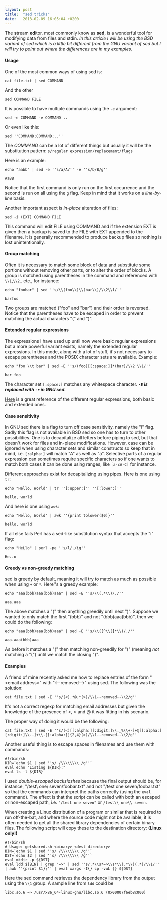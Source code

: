 ```yaml
---
layout: post
title:  "sed tricks"
date:   2013-02-09 16:05:04 +0200
---
```


The <strong>s</strong>tream <strong>ed</strong>itor, most commonly know as <b>sed</b>, is a wonderful tool for modifying data from files and stdin. <em>In this article I will be using the BSD variant of sed which is a little bit different from the GNU variant of sed but I will try to point out where the differences are in my examples.</em> 

<h4>Usage</h4>

One of the most common ways of using sed is:

```shell
cat file.txt | sed COMMAND
```

And the other

```shell
sed COMMAND FILE
```

It is possible to have multiple commands using the `-e` argument:

```shell
sed -e COMMAND -e COMMAND ..
```

Or even like this:

```shell
sed ''COMMAND;COMMAND;..''
```

The <em>COMMAND</em> can be a lot of different things but usually it will be the substitution pattern: `s/regular expression/replacement/flags`

Here is an example:

```shell
echo "aabb" | sed -e ''s/a/A/'' -e ''s/b/B/g'' 

AaBB
```

Notice that the first command is only run on the first occurrence and the second is run on all using the `g` flag. Keep in mind that it works on a <em>line-by-line</em> basis. 

Another important aspect is <em>in-place</em> alteration of files:

```shell
sed -i (EXT) COMMAND FILE
```

This command will edit FILE using COMMAND and if the extension EXT is given then a backup is saved to the FILE with EXT appended to the filename. It is generally recommended to produce backup files so nothing is lost unintentionally.

<h4>Group matching</h4>

Often it is necessary to match some block of data and substitute some portions without removing other parts, or to alter the order of blocks. A group is matched using parentheses in the command and referenced with `\\1`,`\\2`.. etc., for instance:

```shell
echo "foobar" | sed ''s/\\(foo\\)\\(bar\\)/\\2\\1/''

barfoo
```

Two groups are matched ("foo" and "bar") and their order is reversed. Notice that the parentheses have to be escaped in order to prevent matching the actual characters "(" and ")".

<h4>Extended regular expressions</h4>

The expressions I have used up until now were basic regular expressions but a more powerful variant exists, namely the extended regular expressions. In this mode, along with a lot of stuff, it's not necessary to escape parentheses and the POSIX character sets are available. Example:

```shell
echo "foo \\t bar" | sed -E ''s/(foo)[[:space:]]*(bar)/\\2 \\1/''

bar foo
```

The character set `[:space:]` matches any whitespace character. <b><em>`-E` is replaced with `-r` in GNU sed.</em></b>

<a href="http://www.grymoire.com/Unix/Regular.html" target="_blank">Here</a> is a great reference of the different regular expressions, both basic and extended ones.

<h4>Case sensitivity</h4>

In GNU sed there is a flag to turn off case sensitivity, namely the "i" flag. Sadly this flag is not available in BSD sed so one has to turn to other possibilities. One is to decapitalize all letters before piping to sed, but that doesn't work for files and in-place modifications. However, case can be ignored when using character sets and similar constructs so keep that in mind, i.e. `[:alpha:]` will match "A" as well as "a". Selective parts of a regular expression can sometimes require specific characters so if one wants to match both cases it can be done using ranges, like `[a-cA-C]` for instance.

Different approaches exist for decapitalizing using pipes. Here is one using `tr`:

```shell
echo "Hello, World" | tr ''[:upper:]'' ''[:lower:]''

hello, world
```

And here is one using `awk`:

```shell
echo "Hello, World" | awk ''{print tolower($0)}''

hello, world
```

If all else fails Perl has a sed-like substitution syntax  that accepts the "i" flag:

```shell
echo "HeLlo" | perl -pe ''s/l/./ig''

He..o
```

<h4>Greedy vs non-greedy matching</h4>

sed is greedy by default, meaning it will try to match as much as possible when using `+` or `*`. Here''s a greedy example:

```shell
echo "aaa(bbb)aaa(bbb)aaa" | sed -E ''s/\\(.*\\)/./''

aaa.aaa
```

The above matches a "(" then anything greedily until next ")". Suppose we wanted to only match the first "(bbb)" and not "(bbb)aaa(bbb)", then we could do the following:

```shell
echo "aaa(bbb)aaa(bbb)aaa" | sed -E ''s/\\([^\\(]*\\)/./''

aaa.aaa(bbb)aaa
```

As before it matches a "(" then matching non-greedily for "(" (meaning <em>not</em> matching a "(") until we match the closing ")".

<h4>Examples</h4>

A friend of mine recently asked me how to replace entries of the form "&lt;email address&gt;" with "&lt;--removed--&gt;" using sed. The following was the solution:

```shell
cat file.txt | sed -E ''s/(<).*@.*(>)/\\1--removed--\\2/g''
```

It's not a correct regexp for matching email addresses but given the knowledge of the presence of &lt;, &gt; and @ it was fitting in his scenario.

The proper way of doing it would be the following:

```shell
cat file.txt | sed -E ''s/(<)[[:alpha:][:digit:]\\._%\\+-]+@[[:alpha:][:digit:]\\.-]+\\.[[:alpha:]]{2,4}(>)/\\1--removed--\\2/g''
```

Another useful thing is to escape spaces in filenames and use them with commands:

```shell
#!/bin/sh
DIR=`echo $1 | sed ''s/ /\\\\\\\\ /g''`
eval echo "Listing ${DIR}:"
eval ls -l ${DIR}
```

I used <em>double-escaped backslashes</em> because the final output should be, for instance, "/test\\ one\\ seven/foobar.txt" and not "/test one seven/foobar.txt" so that the commands can interpret the paths correctly (using the `eval` command). The effect is that the script can be called with both an escaped or non-escaped path, i.e. `"/test one seven"` or `/test\\ one\\ seven`.

When creating a Linux distribution of a program or similar that is required to run off-the-bat, and where the source code might not be available, it is often needed to get all the shared library dependencies of certain binary files. The following script will copy these to the destination directory: <b>(Linux only!)</b>

```shell
#!/bin/sh
# Usage: getshared.sh <binary> <dest directory>
BIN=`echo $1 | sed ''s/ /\\\\\\\\ /g''`
DST=`echo $2 | sed ''s/ /\\\\\\\\ /g''`
eval mkdir -p ${DST}
eval ldd ${BIN} | grep "=>" | sed ''s/.*\\s*=>\\s*\\(.*\\)(.*)/\\1/'' | awk ''{print $1};'' | eval xargs -I{} cp -vuL {} ${DST}
```

Here the sed command retrieves the dependency library from the output using the `\\1` group. A sample line from `ldd` could be

```shell
libc.so.6 => /usr/x86_64-linux-gnu/libc.so.6 (0x00007f6eb8c000)
```
